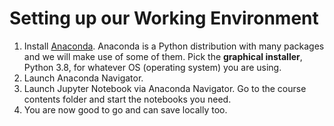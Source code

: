 # Setting up our Working Environment

1. Install [Anaconda](https://www.anaconda.com/products/individual). Anaconda is a Python distribution with many packages and we will make use of some of them. Pick the **graphical installer**, Python 3.8, for whatever OS (operating system) you are using.
2. Launch Anaconda Navigator.
3. Launch Jupyter Notebook via Anaconda Navigator. Go to the course contents folder and start the notebooks you need.
4. You are now good to go and can save locally too.
